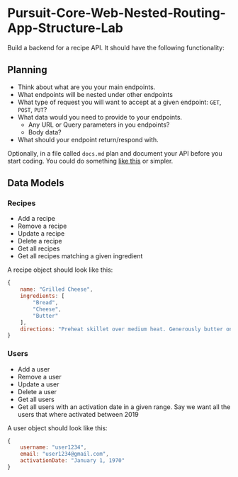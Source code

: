 # Pursuit-Core-Web-Nested-Routing-App-Structure-Lab

Build a backend for a recipe API. It should have the following functionality:

## Planning

* Think about what are you your main endpoints.
* What endpoints will be nested under other endpoints
* What type of request you will want to accept at a given endpoint: `GET`, `POST`, `PUT`?
* What data would you need to provide to your endpoints.
    * Any URL or Query parameters in you endpoints?
    * Body data?
* What should your endpoint return/respond with.

Optionally, in a file called `docs.md` plan and document your API before you start coding. You could do something [like this](https://github.com/alejo4373/PCW62-Todos-API#endpoints) or simpler.

## Data Models

### Recipes

- Add a recipe
- Remove a recipe
- Update a recipe
- Delete a recipe
- Get all recipes
- Get all recipes matching a given ingredient

A recipe object should look like this:
```js
{
    name: "Grilled Cheese",
    ingredients: [
        "Bread",
        "Cheese",
        "Butter"
    ],
    directions: "Preheat skillet over medium heat. Generously butter one side of a slice of bread. Place bread butter-side-down onto skillet bottom and add 1 slice of cheese. Butter a second slice of bread on one side and place butter-side-up on top of sandwich. Grill until lightly browned and flip over; continue grilling until cheese is melted. Repeat with remaining 2 slices of bread, butter and slice of cheese."
}
```

### Users

- Add a user
- Remove a user
- Update a user
- Delete a user
- Get all users
- Get all users with an activation date in a given range. Say we want all the users that where activated between 2019

A user object should look like this:

```js 
{
    username: "user1234",
    email: "user1234@gmail.com",
    activationDate: "January 1, 1970"
}
```
